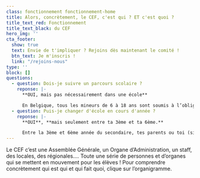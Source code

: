 ```yaml
---
class: fonctionnement fonctionnement-home
title: Alors, concrètement, le CEF, c'est qui ? ET c'est quoi ?
title_text_red: Fonctionnement
title_text_black: du CEF
hero_img: ''
cta_footer:
  show: true
  text: Envie de t'impliquer ? Rejoins dès maintenant le comité !
  btn_text: Je m'inscris !
  link: "/rejoins-nous"
type: ''
block: []
questions:
  - question: Dois-je suivre un parcours scolaire ?
    reponse: |-
      **OUI, mais pas nécessairement dans une école**

      En Belgique, tous les mineurs de 6 à 18 ans sont soumis à l’obligation scolaire et sont donc obligés de suivre un parcours scolaire.\[1\] Cependant, ne pas aller à l’école et satisfaire à l’obligation scolaire, c’est possible !
  - question: Puis-je changer d'école en cours d'année ?
    reponse: |-
      **OUI**, **mais seulement entre ta 3ème et ta 6ème.**

      Entre la 3ème et 6ème année du secondaire, tes parents ou toi (si tu es majeur) peuvent faire les démarches pour changer d’école en cours d’année.
---
```

Le CEF c’est une Assemblée Générale, un Organe d’Administration, un staff, des locales, des régionales…. Toute une série de personnes et d’organes qui se mettent en mouvement pour les élèves ! Pour comprendre concrètement qui est qui et qui fait quoi, clique sur l’organigramme.